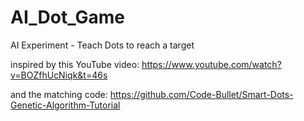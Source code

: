 # AI_Dot_Game
AI Experiment - Teach Dots to reach a target

inspired by this YouTube video: https://www.youtube.com/watch?v=BOZfhUcNiqk&t=46s 

and the matching code: https://github.com/Code-Bullet/Smart-Dots-Genetic-Algorithm-Tutorial

